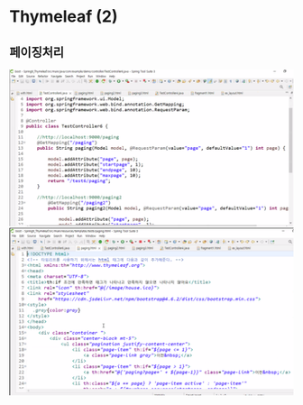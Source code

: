 # Thymeleaf (2)
## 페이징처리
![](../image/Pasted%20image%2020240430090258.png)
![](../image/Pasted%20image%2020240430091055.png)
